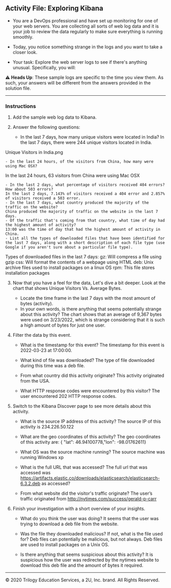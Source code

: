 ## Activity File: Exploring Kibana

* You are a DevOps professional and have set up monitoring for one of your web servers. You are collecting all sorts of web log data and it is your job to review the data regularly to make sure everything is running smoothly. 

* Today, you notice something strange in the logs and you want to take a closer look.

* Your task: Explore the web server logs to see if there's anything unusual. Specifically, you will:

:warning: **Heads Up**: These sample logs are specific to the time you view them. As such, your answers will be different from the answers provided in the solution file. 

---

### Instructions

1. Add the sample web log data to Kibana.

2. Answer the following questions:

    - In the last 7 days, how many unique visitors were located in India?
    In the last 7 days, there were 244 unique visitors located in India.
  
  
  Unique Visitors in India.png
  
  
  
    - In the last 24 hours, of the visitors from China, how many were using Mac OSX?
In the last 24 hours, 63 visitors from China were using Mac OSX

    - In the last 2 days, what percentage of visitors received 404 errors? How about 503 errors?
    In the last 2 days, 7.143% of visitors received a 404 error and 2.857% of visitors received a 503 error.
    - In the last 7 days, what country produced the majority of the traffic on the website?
    China produced the majority of traffic on the website in the last 7 days.
    - Of the traffic that's coming from that country, what time of day had the highest amount of activity?
    13:00 was the time of day that had the highest amount of activity in China.
    - List all the types of downloaded files that have been identified for the last 7 days, along with a short description of each file type (use Google if you aren't sure about a particular file type).
Types of downloaded files in the last 7 days:
gz:  Will compress a file using gzip
css: Will format the contents of a webpage using HTML
deb: Unix archive files used to install packages on a linux OS
rpm: This file stores installation packages 

3. Now that you have a feel for the data, Let's dive a bit deeper. Look at the chart that shows Unique Visitors Vs. Average Bytes.
     - Locate the time frame in the last 7 days with the most amount of bytes (activity).
     - In your own words, is there anything that seems potentially strange about this activity?
     The chart shows that an average of  9,367 bytes were used on 3/23/2022, which is strange considering that it is such a high amount of bytes for just one user.


4. Filter the data by this event.
     - What is the timestamp for this event?
     The timestamp for this event is 2022-03-23 at 17:00:00.
     - What kind of file was downloaded?
     The type of file downloaded during this time was a deb file.
     - From what country did this activity originate?
     This activity originated from the USA.

     - What HTTP response codes were encountered by this visitor?
     The user encountered 202 HTTP response codes.


5. Switch to the Kibana Discover page to see more details about this activity.
     - What is the source IP address of this activity?
     The source IP of this activity is 234.226.50.122

     - What are the geo coordinates of this activity?
     The geo coordinates of this activity are: {  "lat": 46.94100778,"lon": -98.01762611}

     - What OS was the source machine running?
     The source machine was running Windows xp

     - What is the full URL that was accessed?
     The full url that was accessed was https://artifacts.elastic.co/downloads/elasticsearch/elasticsearch-6.3.2.deb
as accessed?
     
     - From what website did the visitor's traffic originate?
     The user’s traffic originated from http://nytimes.com/success/gerald-p-carr


6. Finish your investigation with a short overview of your insights. 

     - What do you think the user was doing?
     It seems that the user was trying to download a deb file from the website.

     - Was the file they downloaded malicious? If not, what is the file used for?
      Deb files can potentially be malicious, but not always. Deb files are used to install packages on a Unix OS.

     - Is there anything that seems suspicious about this activity?
     It is suspicious how the user was redirected by the nytimes website to download this deb file and the amount of bytes it required.

---
© 2020 Trilogy Education Services, a 2U, Inc. brand. All Rights Reserved.  
